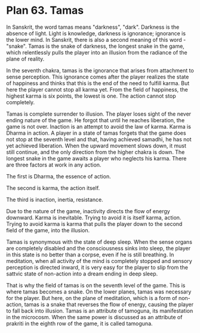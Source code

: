 # Plan 63. Tamas

In Sanskrit, the word tamas means "darkness", "dark". Darkness is the absence of light. Light is knowledge, darkness is ignorance; ignorance is the lower mind. In Sanskrit, there is also a second meaning of this word - "snake". Tamas is the snake of darkness, the longest snake in the game, which relentlessly pulls the player into an illusion from the radiance of the plane of reality.

In the seventh chakra, tamas is the ignorance that arises from attachment to sense perception. This ignorance comes after the player realizes the state of happiness and thinks that this is the end of the need to fulfill karma. But here the player cannot stop all karma yet. From the field of happiness, the highest karma is six points, the lowest is one. The action cannot stop completely.

Tamas is complete surrender to illusion. The player loses sight of the never ending nature of the game. He forgot that until he reaches liberation, the game is not over. Inaction is an attempt to avoid the law of karma. Karma is Dharma in action. A player in a state of tamas forgets that the game does not stop at the seventh level and that, having achieved samadhi, he has not yet achieved liberation. When the upward movement slows down, it must still continue, and the only direction from the higher chakra is down. The longest snake in the game awaits a player who neglects his karma. There are three factors at work in any action.

The first is Dharma, the essence of action.

The second is karma, the action itself.

The third is inaction, inertia, resistance.

Due to the nature of the game, inactivity directs the flow of energy downward. Karma is inevitable. Trying to avoid it is itself karma, action. Trying to avoid karma is karma that pulls the player down to the second field of the game, into the illusion.

Tamas is synonymous with the state of deep sleep. When the sense organs are completely disabled and the consciousness sinks into sleep, the player in this state is no better than a corpse, even if he is still breathing. In meditation, when all activity of the mind is completely stopped and sensory perception is directed inward, it is very easy for the player to slip from the sattvic state of non-action into a dream ending in deep sleep.

That is why the field of tamas is on the seventh level of the game. This is where tamas becomes a snake. On the lower planes, tamas was necessary for the player. But here, on the plane of meditation, which is a form of non-action, tamas is a snake that reverses the flow of energy, causing the player to fall back into illusion. Tamas is an attribute of tamoguna, its manifestation in the microcosm. When the same power is discussed as an attribute of prakriti in the eighth row of the game, it is called tamoguna.
